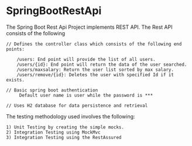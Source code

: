 # SpringBootRestApi

The Spring Boot Rest Api Project implements REST API. The Rest API consists of the following
```
// Defines the controller class which consists of the following end points:

    /users: End point will provide the list of all users.
    /users/{id}: End point will return the data of the user searched.
    /users/maxsalary: Return the user list sorted by max salary.
    /users/remove/{id}: Deletes the user with specified Id if it exists.

// Basic spring boot authentication
     Default user name is user while the password is ***

// Uses H2 database for data persistence and retrieval

```

The testing methodology used involves the following:
```
1) Unit Testing by creating the simple mocks.
2) Integration Testing using MockMvc
3) Integration Testing using the RestAssured
```